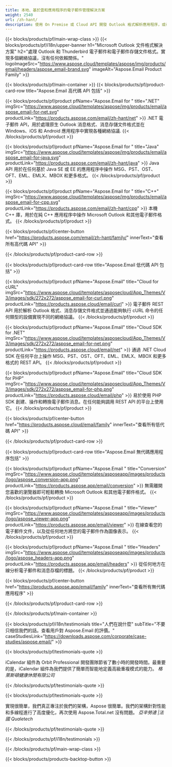 ```yaml
---
title: 本地、基於雲和應用程序的電子郵件管理解決方案 
weight: 2540
url: /zh-hant/
description: 使用 On Premise 或 Cloud API 開發 Outlook 格式解析應用程序，或者簡單地使用跨平台應用程序來查看、比較、檢查或轉換 Microsoft Outlook 格式。
---
```


{{< blocks/products/pf/main-wrap-class >}}
{{< blocks/products/pf/i18n/upper-banner h1="Microsoft Outlook 文件格式解決方案" h2="處理 Outlook 和 Thunderbird 電子郵件和電子郵件存儲文件格式。實現多個網絡協議，沒有任何依賴關係。" logoImageSrc="https://www.aspose.cloud/templates/aspose/img/products/email/headers/aspose_email-brand.svg" imageAlt="Aspose.Email Product Family" >}}

{{< blocks/products/pf/main-container >}}
{{< blocks/products/pf/product-card-row title="Aspose.Email 高代碼 API 包括" >}}

{{< blocks/products/pf/product pfName="Aspose.Email for " title=".NET" imgSrc="https://www.aspose.cloud/templates/aspose/img/products/email/aspose_email-for-net.svg" productLink="https://products.aspose.com/email/zh-hant/net" >}}
.NET 電子郵件 API，用於處理原生 Outlook 消息格式、消息存儲文件格式並在 Windows、iOS 和 Android 應用程序中實現各種網絡協議.
{{< /blocks/products/pf/product >}}

{{< blocks/products/pf/product pfName="Aspose.Email for " title="Java" imgSrc="https://www.aspose.cloud/templates/aspose/img/products/email/aspose_email-for-java.svg" productLink="https://products.aspose.com/email/zh-hant/java" >}}
Java API 用於在任何基於 Java SE 或 EE 的應用程序中操作 MSG、PST、OST、OFT、EML、EMLX、MBOX 和更多格式。
{{< /blocks/products/pf/product >}}

{{< blocks/products/pf/product pfName="Aspose.Email for " title="C++" imgSrc="https://www.aspose.cloud/templates/aspose/img/products/email/aspose_email-for-cpp.svg" productLink="https://products.aspose.com/email/zh-hant/cpp" >}}
本機 C++ 庫，用於在純 C++ 應用程序中操作 Microsoft Outlook 和其他電子郵件格式。
{{< /blocks/products/pf/product >}}

{{< blocks/products/pf/center-button href="https://products.aspose.com/email/zh-hant/family/" innerText="查看所有高代碼 API" >}}

{{< /blocks/products/pf/product-card-row >}}

{{< blocks/products/pf/product-card-row title="Aspose.Email 低代碼 API 包括" >}}

{{< blocks/products/pf/product pfName="Aspose.Email" title="Cloud for cURL" imgSrc="https://www.aspose.cloud/templates/asposecloud/App_Themes/V3/images/sdk/272x272/aspose_email-for-curl.png" productLink="https://products.aspose.cloud/email/curl" >}}
電子郵件 REST API 用於解析 Outlook 格式、消息存儲文件格式並通過能夠執行 cURL 命令的任何類型的設備實現不同的網絡協議。
{{< /blocks/products/pf/product >}}

{{< blocks/products/pf/product pfName="Aspose.Email" title="Cloud SDK for .NET" imgSrc="https://www.aspose.cloud/templates/asposecloud/App_Themes/V3/images/sdk/272x272/aspose_email-for-net.png" productLink="https://products.aspose.cloud/email/net" >}}
通過 .NET Cloud SDK 在任何平台上操作 MSG、PST、OST、OFT、EML、EMLX、MBOX 和更多格式的 REST API。
{{< /blocks/products/pf/product >}}

{{< blocks/products/pf/product pfName="Aspose.Email" title="Cloud SDK for PHP" imgSrc="https://www.aspose.cloud/templates/asposecloud/App_Themes/V3/images/sdk/272x272/aspose_email-for-php.png" productLink="https://products.aspose.cloud/email/php" >}}
易於使用 PHP SDK 創建、操作和轉換電子郵件消息。在任何能夠調用 REST API 的平台上使用它。
{{< /blocks/products/pf/product >}}

{{< blocks/products/pf/center-button href="https://products.aspose.cloud/email/family" innerText="查看所有低代碼 API" >}}

{{< /blocks/products/pf/product-card-row >}}

{{< blocks/products/pf/product-card-row title="Aspose.Email 無代碼應用程序包括" >}}

{{< blocks/products/pf/product pfName="Aspose.Email " title="Conversion" imgSrc="https://www.aspose.cloud/templates/asposeapp/images/products/logo/aspose_conversion-app.png" productLink="https://products.aspose.app/email/conversion" >}}
無需離開您喜歡的瀏覽器即可輕鬆轉換 Microsoft Outlook 和其他電子郵件格式。
{{< /blocks/products/pf/product >}}

{{< blocks/products/pf/product pfName="Aspose.Email " title="Viewer" imgSrc="https://www.aspose.cloud/templates/asposeapp/images/products/logo/aspose_viewer-app.png" productLink="https://products.aspose.app/email/viewer" >}}
在線查看您的電子郵件文件，以及從任何地方將您的電子郵件作為圖像表示。 
{{< /blocks/products/pf/product >}}

{{< blocks/products/pf/product pfName="Aspose.Email " title="Headers" imgSrc="https://www.aspose.cloud/templates/asposeapp/images/products/logo/aspose_headers-app.png" productLink="https://products.aspose.app/email/headers" >}}
從任何地方在線分析電子郵件和消息存檔的標題。
{{< /blocks/products/pf/product >}}

{{< blocks/products/pf/center-button href="https://products.aspose.app/email/family" innerText="查看所有無代碼應用程序" >}}

{{< /blocks/products/pf/product-card-row >}}

{{< /blocks/products/pf/main-container >}}

{{< blocks/products/pf/i18n/testimonials title="人們在說什麼" subTitle="不要只相信我們的話。查看用戶對 Aspose.Email 的評價。" caseStudiesLink="https://downloads.aspose.com/corporate/case-studies/aspose.email/" >}}

{{< blocks/products/pf/testimonials-quote >}}
<p class="first">
 iCalendar 組件為 Orbit Professional 開發團隊節省了數小時的開發時間。最重要的是，iCalendar 組件為我們提供了簡單而智能地定義高級重複模式的能力。
 <em>
  格萊斯頓健康休閒有限公司
 </em>
</p>

{{< /blocks/products/pf/testimonials-quote >}}

{{< blocks/products/pf/testimonials-quote >}}
<p class="second">
 實現很簡單，我們真正專注於我們的架構，Aspose 很簡單。我們的架構針對性能和多線程進行了高度優化，再次使用 Aspose.Total.net 沒有問題。
 <em>
  亞辛勞達 |法國 Qualetech
 </em>
</p>

{{< /blocks/products/pf/testimonials-quote >}}

{{< /blocks/products/pf/i18n/testimonials >}}

{{< /blocks/products/pf/main-wrap-class >}}

{{< blocks/products/products-backtop-button >}}